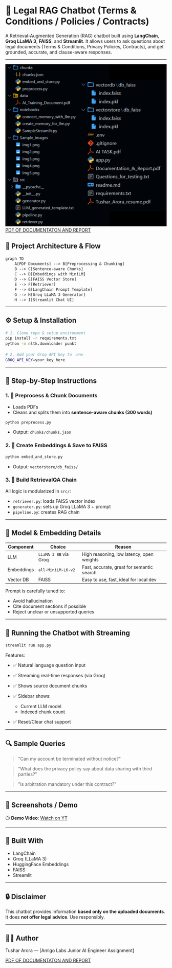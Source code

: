 # 🧠 Legal RAG Chatbot (Terms & Conditions / Policies / Contracts)

A Retrieval-Augmented Generation (RAG) chatbot built using **LangChain**, **Groq LLaMA 3**, **FAISS**, and **Streamlit**. It allows users to ask questions about legal documents (Terms & Conditions, Privacy Policies, Contracts), and get grounded, accurate, and clause-aware responses.

---

![Folder_Structure](Folder_structure.png)
[PDF OF DOCUMENTATON AND REPORT](Documentation_&_Report.pdf)
## 📐 Project Architecture & Flow

```mermaid
graph TD
    A[PDF Documents] --> B[Preprocessing & Chunking]
    B --> C[Sentence-aware Chunks]
    C --> D[Embeddings with MiniLM]
    D --> E[FAISS Vector Store]
    E --> F[Retriever]
    F --> G[LangChain Prompt Template]
    G --> H[Groq LLaMA 3 Generator]
    H --> I[Streamlit Chat UI]
```

---

## ⚙️ Setup & Installation

```bash
# 1. Clone repo & setup environment
pip install -r requirements.txt
python -m nltk.downloader punkt

# 2. Add your Groq API key to .env
GROQ_API_KEY=your_key_here
```

---

## 🧾 Step-by-Step Instructions

### 1. 🔧 Preprocess & Chunk Documents

* Loads PDFs
* Cleans and splits them into **sentence-aware chunks (300 words)**

```bash
python preprocess.py
```

* Output: `chunks/chunks.json`

### 2. 🧠 Create Embeddings & Save to FAISS

```bash
python embed_and_store.py
```

* Output: `vectorstore/db_faiss/`

### 3. 🔗 Build RetrievalQA Chain

All logic is modularized in `src/`:

* `retriever.py`: loads FAISS vector index
* `generator.py`: sets up Groq LLaMA 3 + prompt
* `pipeline.py`: creates RAG chain

---

## 🧠 Model & Embedding Details

| Component  | Choice                | Reason                                    |
| ---------- | --------------------- | ----------------------------------------- |
| LLM        | `LLaMA 3 8B` via Groq | High reasoning, low latency, open weights |
| Embeddings | `all-MiniLM-L6-v2`    | Fast, accurate, great for semantic search |
| Vector DB  | FAISS                 | Easy to use, fast, ideal for local dev    |

Prompt is carefully tuned to:

* Avoid hallucination
* Cite document sections if possible
* Reject unclear or unsupported queries

---

## 💬 Running the Chatbot with Streaming

```bash
streamlit run app.py
```

Features:

* ✅ Natural language question input
* ✅ Streaming real-time responses (via Groq)
* ✅ Shows source document chunks
* ✅ Sidebar shows:

  * Current LLM model
  * Indexed chunk count
* ✅ Reset/Clear chat support

---

## 🔍 Sample Queries

> "Can my account be terminated without notice?"

> "What does the privacy policy say about data sharing with third parties?"

> "Is arbitration mandatory under this contract?"

---

## 📸 Screenshots / Demo


📺 **Demo Video**: [Watch on YT](https://www.loom.com/share/sample-demo-link)

---

## 🧠 Built With

* LangChain
* Groq (LLaMA 3)
* HuggingFace Embeddings
* FAISS
* Streamlit

---

## 🔒 Disclaimer

This chatbot provides information **based only on the uploaded documents**. It does **not offer legal advice**. Use responsibly.

---

## 👨‍💻 Author

Tushar Arora — \[Amlgo Labs Junior AI Engineer Assignment]

[PDF OF DOCUMENTATON AND REPORT](Documentation_images\Documentation_&_Report_page-0001.jpg)
